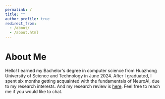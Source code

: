 ```yaml
---
permalink: /
title: ""
author_profile: true
redirect_from: 
  - /about/
  - /about.html
---
```


# About Me
Hello! I earned my Bachelor's degree in computer science from Huazhong University of Science and Technology in June 2024. After I graduated, I spent six months getting acquainted with the fundamentals of NeuroAI, due to my research interests. And my research review is [here](https://xinquanluo.github.io/posts/2024/12/research-review/). Feel free to reach me if you would like to chat.
